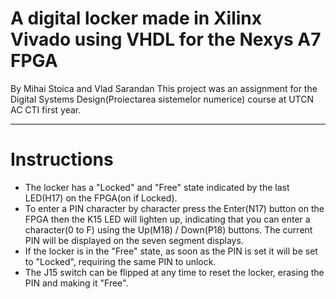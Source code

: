 # A digital locker made in Xilinx Vivado using VHDL for the Nexys A7 FPGA
 By Mihai Stoica and Vlad Sarandan
This project was an assignment for the Digital Systems Design(Proiectarea sistemelor numerice) course at UTCN AC CTI first year.

---
# Instructions
- The locker has a "Locked" and "Free" state indicated by the last LED(H17) on the FPGA(on if Locked). 
- To enter a PIN character by character press the Enter(N17) button on the FPGA then the K15 LED will lighten up, indicating that you can enter a character(0 to F) using the Up(M18) / Down(P18) buttons. The current PIN will be displayed on the seven segment displays.
- If the locker is in the "Free" state, as soon as the PIN is set it will be set to "Locked", requiring the same PIN to unlock.
- The J15 switch can be flipped at any time to reset the locker, erasing the PIN and making it "Free".
